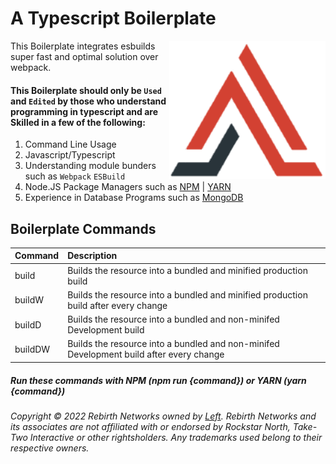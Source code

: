 # A Typescript Boilerplate

<img src="https://raw.githubusercontent.com/BigBoyLeft/Rebirth/main/src/code/assets/rebirth.png" style="right:0" align="right" width="250px">

This Boilerplate integrates esbuilds super fast and optimal solution over webpack.

#### This Boilerplate should only be `Used` and `Edited` by those who understand programming in typescript and are Skilled in a few of the following:

1. Command Line Usage
2. Javascript/Typescript
3. Understanding module bunders such as `Webpack` `ESBuild`
4. Node.JS Package Managers such as [NPM](https://www.npmjs.com/) | [YARN](https://yarnpkg.com/)
5. Experience in Database Programs such as [MongoDB](https://www.mongodb.com)

## Boilerplate Commands

| Command | Description                                                                             |
| :------ | :-------------------------------------------------------------------------------------- |
| build   | Builds the resource into a bundled and minified production build                        |
| buildW  | Builds the resource into a bundled and minified production build after every change     |
| buildD  | Builds the resource into a bundled and non-minifed Development build                    |
| buildDW | Builds the resource into a bundled and non-minifed Development build after every change |

##### Run these commands with NPM (npm run {command}) or YARN (yarn {command})

###### Copyright &copy; 2022 Rebirth Networks owned by [Left](https://github.com/BigBoyLeft). Rebirth Networks and its associates are not affiliated with or endorsed by Rockstar North, Take-Two Interactive or other rightsholders. Any trademarks used belong to their respective owners.
